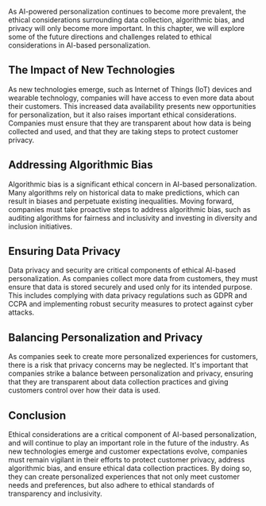 
As AI-powered personalization continues to become more prevalent, the ethical considerations surrounding data collection, algorithmic bias, and privacy will only become more important. In this chapter, we will explore some of the future directions and challenges related to ethical considerations in AI-based personalization.

The Impact of New Technologies
------------------------------

As new technologies emerge, such as Internet of Things (IoT) devices and wearable technology, companies will have access to even more data about their customers. This increased data availability presents new opportunities for personalization, but it also raises important ethical considerations. Companies must ensure that they are transparent about how data is being collected and used, and that they are taking steps to protect customer privacy.

Addressing Algorithmic Bias
---------------------------

Algorithmic bias is a significant ethical concern in AI-based personalization. Many algorithms rely on historical data to make predictions, which can result in biases and perpetuate existing inequalities. Moving forward, companies must take proactive steps to address algorithmic bias, such as auditing algorithms for fairness and inclusivity and investing in diversity and inclusion initiatives.

Ensuring Data Privacy
---------------------

Data privacy and security are critical components of ethical AI-based personalization. As companies collect more data from customers, they must ensure that data is stored securely and used only for its intended purpose. This includes complying with data privacy regulations such as GDPR and CCPA and implementing robust security measures to protect against cyber attacks.

Balancing Personalization and Privacy
-------------------------------------

As companies seek to create more personalized experiences for customers, there is a risk that privacy concerns may be neglected. It's important that companies strike a balance between personalization and privacy, ensuring that they are transparent about data collection practices and giving customers control over how their data is used.

Conclusion
----------

Ethical considerations are a critical component of AI-based personalization, and will continue to play an important role in the future of the industry. As new technologies emerge and customer expectations evolve, companies must remain vigilant in their efforts to protect customer privacy, address algorithmic bias, and ensure ethical data collection practices. By doing so, they can create personalized experiences that not only meet customer needs and preferences, but also adhere to ethical standards of transparency and inclusivity.
